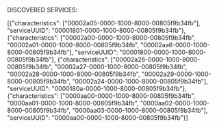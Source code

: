 DISCOVERED SERVICES:

[{"characteristics": ["00002a05-0000-1000-8000-00805f9b34fb"], "serviceUUID": "00001801-0000-1000-8000-00805f9b34fb"}, {"characteristics": ["00002a00-0000-1000-8000-00805f9b34fb", "00002a01-0000-1000-8000-00805f9b34fb", "00002aa6-0000-1000-8000-00805f9b34fb"], "serviceUUID": "00001800-0000-1000-8000-00805f9b34fb"}, {"characteristics": ["00002a26-0000-1000-8000-00805f9b34fb", "00002a27-0000-1000-8000-00805f9b34fb", "00002a28-0000-1000-8000-00805f9b34fb", "00002a29-0000-1000-8000-00805f9b34fb", "00002a24-0000-1000-8000-00805f9b34fb"], "serviceUUID": "0000180a-0000-1000-8000-00805f9b34fb"}, {"characteristics": ["0000aa00-0000-1000-8000-00805f9b34fb", "0000aa01-0000-1000-8000-00805f9b34fb", "0000aa02-0000-1000-8000-00805f9b34fb", "0000aa03-0000-1000-8000-00805f9b34fb"], "serviceUUID": "0000aa00-0000-1000-8000-00805f9b34fb"}]











